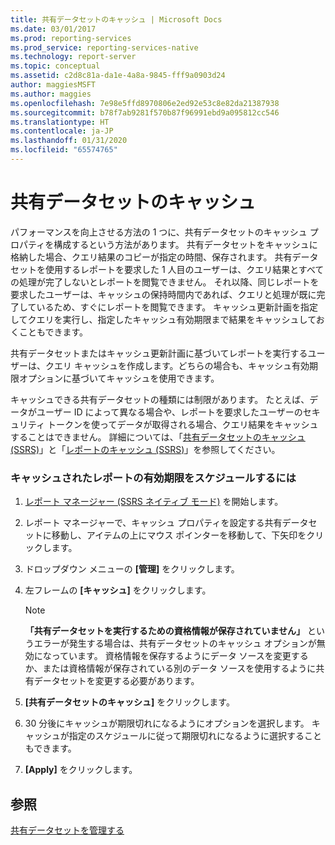 ```yaml
---
title: 共有データセットのキャッシュ | Microsoft Docs
ms.date: 03/01/2017
ms.prod: reporting-services
ms.prod_service: reporting-services-native
ms.technology: report-server
ms.topic: conceptual
ms.assetid: c2d8c81a-da1e-4a8a-9845-fff9a0903d24
author: maggiesMSFT
ms.author: maggies
ms.openlocfilehash: 7e98e5ffd8970806e2ed92e53c8e82da21387938
ms.sourcegitcommit: b78f7ab9281f570b87f96991ebd9a095812cc546
ms.translationtype: HT
ms.contentlocale: ja-JP
ms.lasthandoff: 01/31/2020
ms.locfileid: "65574765"
---
```

# <a name="cache-a-shared-dataset"></a>共有データセットのキャッシュ
  パフォーマンスを向上させる方法の 1 つに、共有データセットのキャッシュ プロパティを構成するという方法があります。 共有データセットをキャッシュに格納した場合、クエリ結果のコピーが指定の時間、保存されます。 共有データセットを使用するレポートを要求した 1 人目のユーザーは、クエリ結果とすべての処理が完了しないとレポートを閲覧できません。 それ以降、同じレポートを要求したユーザーは、キャッシュの保持時間内であれば、クエリと処理が既に完了しているため、すぐにレポートを閲覧できます。 キャッシュ更新計画を指定してクエリを実行し、指定したキャッシュ有効期限まで結果をキャッシュしておくこともできます。  
  
 共有データセットまたはキャッシュ更新計画に基づいてレポートを実行するユーザーは、クエリ キャッシュを作成します。どちらの場合も、キャッシュ有効期限オプションに基づいてキャッシュを使用できます。  
  
 キャッシュできる共有データセットの種類には制限があります。 たとえば、データがユーザー ID によって異なる場合や、レポートを要求したユーザーのセキュリティ トークンを使ってデータが取得される場合、クエリ結果をキャッシュすることはできません。 詳細については、「[共有データセットのキャッシュ &#40;SSRS&#41;](../../reporting-services/report-server/cache-shared-datasets-ssrs.md)」と「[レポートのキャッシュ &#40;SSRS&#41;](../../reporting-services/report-server/caching-reports-ssrs.md)」を参照してください。  
  
### <a name="to-schedule-the-expiration-of-a-cached-report"></a>キャッシュされたレポートの有効期限をスケジュールするには  
  
1.  [レポート マネージャー &#40;SSRS ネイティブ モード&#41;](https://msdn.microsoft.com/library/80949f9d-58f5-48e3-9342-9e9bf4e57896) を開始します。  
  
2.  レポート マネージャーで、キャッシュ プロパティを設定する共有データセットに移動し、アイテムの上にマウス ポインターを移動して、下矢印をクリックします。  
  
3.  ドロップダウン メニューの **[管理]** をクリックします。  
  
4.  左フレームの **[キャッシュ]** をクリックします。  
  
    > [!NOTE]  
    >  **「共有データセットを実行するための資格情報が保存されていません」** というエラーが発生する場合は、共有データセットのキャッシュ オプションが無効になっています。 資格情報を保存するようにデータ ソースを変更するか、または資格情報が保存されている別のデータ ソースを使用するように共有データセットを変更する必要があります。  
  
5.  **[共有データセットのキャッシュ]** をクリックします。  
  
6.  30 分後にキャッシュが期限切れになるようにオプションを選択します。 キャッシュが指定のスケジュールに従って期限切れになるように選択することもできます。  
  
7.  **[Apply]** をクリックします。  
  
## <a name="see-also"></a>参照  
 [共有データセットを管理する](../../reporting-services/report-data/manage-shared-datasets.md)  
  
  
